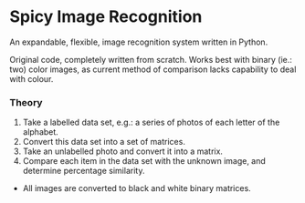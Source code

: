 #  Spicy Image Recognition
An expandable, flexible, image recognition system written in Python.

Original code, completely written from scratch. Works best with binary (ie.: two) color images, as current method of comparison lacks capability to deal with colour.

### Theory
1. Take a labelled data set, e.g.: a series of photos of each letter of the alphabet.
2. Convert this data set into a set of matrices.
3. Take an unlabelled photo and convert it into a matrix.
4. Compare each item in the data set with the unknown image, and determine percentage similarity.

 - All images are converted to black and white binary matrices.